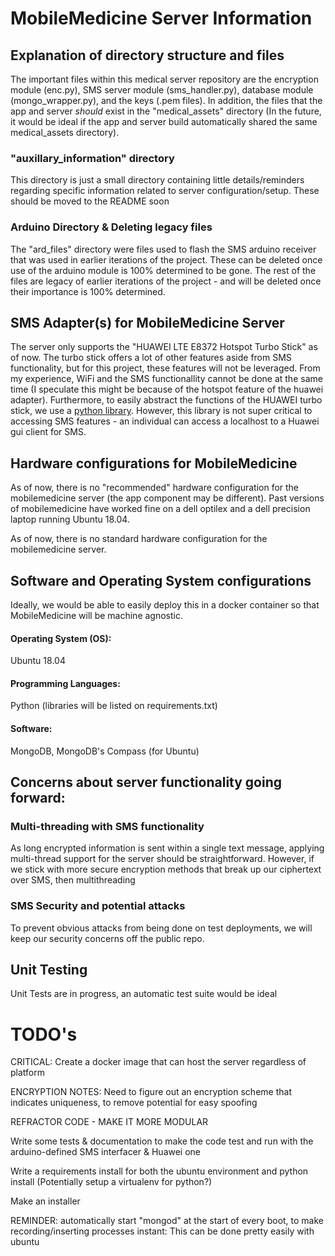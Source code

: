 # MobileMedicine Server Information

## Explanation of directory structure and files 
The important files within this medical server repository are the encryption module (enc.py), 
SMS server module (sms_handler.py), database module (mongo_wrapper.py), and the keys (.pem files). In addition,
the files that the app and server *should* exist in the "medical_assets" directory (In the future, it would 
be ideal if the app and server build automatically shared the same medical_assets directory).

### "auxillary_information" directory
This directory is just a small directory containing little details/reminders regarding specific information
related to server configuration/setup. These should be moved to the README soon
 
### Arduino Directory & Deleting legacy files
The "ard_files" directory were files used to flash the SMS arduino receiver that was used in earlier iterations
of the project. These can be deleted once use of the arduino module is 100% determined to be gone. The rest of the
files are legacy of earlier iterations of the project - and will be deleted once their importance is 100% determined.

## SMS Adapter(s) for MobileMedicine Server 
The server only supports the "HUAWEI LTE E8372 Hotspot Turbo Stick" as of now. The turbo stick offers a lot of other
features aside from SMS functionality, but for this project, these features will not be leveraged. From my experience, WiFi and the SMS functionallity cannot be done at the same time (I speculate this might be because of the hotspot feature of the 
huawei adapter). Furthermore, to easily abstract the functions of the HUAWEI turbo stick, we use a [python library](https://github.com/pablo/huawei-modem-python-api-client). However, this library is not super critical to accessing SMS features - an individual can access a localhost to a Huawei gui client for SMS. 

## Hardware configurations for MobileMedicine
As of now, there is no "recommended" hardware configuration for the mobilemedicine server (the app component may be
different). Past versions of mobilemedicine have worked fine on a dell optilex and a dell precision laptop running 
Ubuntu 18.04. 

As of now, there is no standard hardware configuration for the mobilemedicine server.


## Software and Operating System configurations
Ideally, we would be able to easily deploy this in a docker container so that MobileMedicine
will be machine agnostic. 
#### Operating System (OS): 
Ubuntu 18.04
#### Programming Languages: 
Python (libraries will be listed on requirements.txt)
#### Software: 
MongoDB, MongoDB's Compass (for Ubuntu)

## Concerns about server functionality going forward: 

### Multi-threading with SMS functionality 
As long encrypted information is sent within a single text message, applying multi-thread support for the server
should be straightforward. However, if we stick with more secure encryption methods that break up our ciphertext
over SMS, then multithreading 


### SMS Security and potential attacks 
To prevent obvious attacks from being done on test deployments, we will keep our security concerns off the public
repo. 


## Unit Testing
Unit Tests are in progress, an automatic test suite would be ideal 


# TODO's 
CRITICAL: Create a docker image that can host the server regardless of platform

ENCRYPTION NOTES: Need to figure out an encryption scheme that indicates uniqueness, to remove potential for easy spoofing 

REFRACTOR CODE - MAKE IT MORE MODULAR

Write some tests & documentation to make the code test and run with the arduino-defined SMS interfacer & Huawei one 

Write a requirements install for both the ubuntu environment and python install
(Potentially setup a virtualenv for python?)

Make an installer 

REMINDER: automatically start "mongod" at the start of every boot, to make recording/inserting processes instant:
This can be done pretty easily with ubuntu

